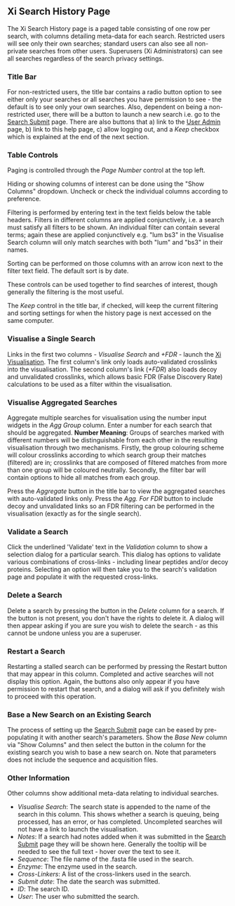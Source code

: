## Xi Search History Page ##
The Xi Search History page is a paged table consisting of one row per search, with columns detailing meta-data for each search. Restricted users will see only their own searches; standard users can also see all non-private searches from other users. Superusers (Xi Administrators) can see all searches regardless of the search privacy settings.

### Title Bar ###
For non-restricted users, the title bar contains a radio button option to see either only your searches or all searches you have permission to see - the default is to see only your own searches. Also, dependent on being a non-restricted user, there will be a button to launch a new search i.e. go to the [Search Submit](../../html/searchSubmit/index.html) page. There are also buttons that a) link to the [User Admin](../../html/userGUI/index.html#userAdmin) page, b) link to this help page, c) allow logging out, and a *Keep* checkbox which is explained at the end of the next section.

### Table Controls ###
Paging is controlled through the *Page Number* control at the top left.

Hiding or showing columns of interest can be done using the "Show Columns" dropdown. Uncheck or check the individual columns according to preference.

Filtering is performed by entering text in the text fields below the table headers. Filters in different columns are applied conjunctively, i.e. a search must satisfy all filters to be shown. An individual filter can contain several terms; again these are applied conjunctively e.g. "lum bs3" in the Visualise Search column will only match searches with both "lum" and "bs3" in their names.

Sorting can be performed on those columns with an arrow icon next to the filter text field. The default sort is by date.

These controls can be used together to find searches of interest, though generally the filtering is the most useful.

The *Keep* control in the title bar, if checked, will keep the current filtering and sorting settings for when the history page is next accessed on the same computer.

### Visualise a Single Search ###
Links in the first two columns - *Visualise Search* and *+FDR* - launch the [Xi Visualisation](../../html/xiview.html). The first column's link only loads auto-validated crosslinks into the visualisation. The second column's link (*+FDR*) also loads decoy and unvalidated crosslinks, which allows basic FDR (False Discovery Rate) calculations to be used as a filter within the visualisation.

### Visualise Aggregated Searches ###
Aggregate multiple searches for visualisation using the number input widgets in the *Agg Group* column. Enter a number for each search that should be aggregated. **Number Meaning**:  Groups of searches marked with different numbers will be distinguishable from each other in the resulting visualisation through two mechanisms. Firstly, the group colouring scheme will colour crosslinks according to which search group their matches (filtered) are in; crosslinks that are composed of filtered matches from more than one group will be coloured neutrally. Secondly, the filter bar will contain options to hide all matches from each group. 

Press the *Aggregate* button in the title bar to view the aggregated searches with auto-validated links only. Press the *Agg. For FDR* button to include decoy and unvalidated links so an FDR filtering can be performed in the visualisation (exactly as for the single search).

### Validate a Search ###
Click the underlined 'Validate' text in the *Validation* column to show a selection dialog for a particular search. This dialog has options to validate various combinations of cross-links - including linear peptides and/or decoy proteins. Selecting an option will then take you to the search's validation page and populate it with the requested cross-links.

### Delete a Search ###
Delete a search by pressing the button in the *Delete* column for a search. If the button is not present, you don't have the rights to delete it. A dialog will then appear asking if you are sure you wish to delete the search - as this cannot be undone unless you are a superuser.

### Restart a Search ###
Restarting a stalled search can be performed by pressing the Restart button that may appear in this column. Completed and active searches will not display this option. Again, the buttons also only appear if you have permission to restart that search, and a dialog will ask if you definitely wish to proceed with this operation.

### Base a New Search on an Existing Search ###
The process of setting up the [Search Submit](../../html/searchSubmit/index.html) page can be eased by pre-populating it with another search's parameters. Show the *Base New* column via "Show Columns" and then select the button in the column for the existing search you wish to base a new search on. Note that parameters does not include the sequence and acquisition files.

### Other Information ###
Other columns show additional meta-data relating to individual searches.

- *Visualise Search*: The search state is appended to the name of the search in this column. This shows whether a search is queuing, being processed, has an error, or has completed. Uncompleted searches will not have a link to launch the visualisation.
- *Notes*: If a search had notes added when it was submitted in the [Search Submit](../../html/searchSubmit/index.html) page they will be shown here. Generally the tooltip will be needed to see the full text - hover over the text to see it.
- *Sequence*: The file name of the .fasta file used in the search.
- *Enzyme*: The enzyme used in the search.
- *Cross-Linkers*: A list of the cross-linkers used in the search.
- *Submit date*: The date the search was submitted.
- *ID*: The search ID.
- *User*: The user who submitted the search.


